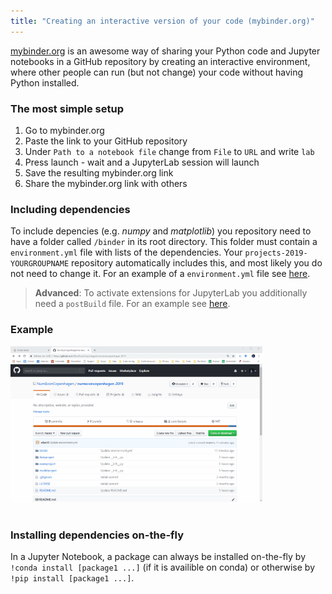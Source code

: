 ```yaml
---
title: "Creating an interactive version of your code (mybinder.org)"
---
```


[mybinder.org](https://mybinder.org/) is an awesome way of sharing your Python code and Jupyter notebooks in a GitHub repository by creating an interactive environment, where other people can run (but not change) your code without having Python installed.

### The most simple setup

1. Go to mybinder.org
2. Paste the link to your GitHub repository
3. Under `Path to a notebook file` change from `File` to `URL` and write `lab`
4. Press launch - wait and a JupyterLab session will launch
5. Save the resulting mybinder.org link
6. Share the mybinder.org link with others

### Including dependencies

To include depencies (e.g. _numpy_ and _matplotlib_) you repository need to have a folder called `/binder` in its root directory. This folder must contain a `environment.yml` file with lists of the dependencies. Your `projects-2019-YOURGROUPNAME` repository automatically includes this, and most likely you do not need to change it. For an example of a `environment.yml` file see [here](https://github.com/NumEconCopenhagen/numeconcopenhagen-2019/blob/master/binder/environment.yml). 

> **Advanced**: To activate extensions for JupyterLab you additionally need a `postBuild` file. For an example see [here](https://github.com/NumEconCopenhagen/numeconcopenhagen-2019/blob/master/binder/postBuild). 

### Example

<img src="https://github.com/NumEconCopenhagen/NumEconCopenhagen.netlify.com-v2/raw/master/content/guides/mybinder/mybinder.gif" alt="mybinder" width="80%"/>
<br />
<br />

### Installing dependencies on-the-fly

In a Jupyter Notebook, a package can always be installed on-the-fly by `!conda install [package1 ...]` (if it is availible on conda) or otherwise by `!pip install [package1 ...]`. 